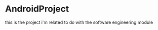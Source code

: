 AndroidProject
==============

this is the project i'm related to do with the software engineering module
